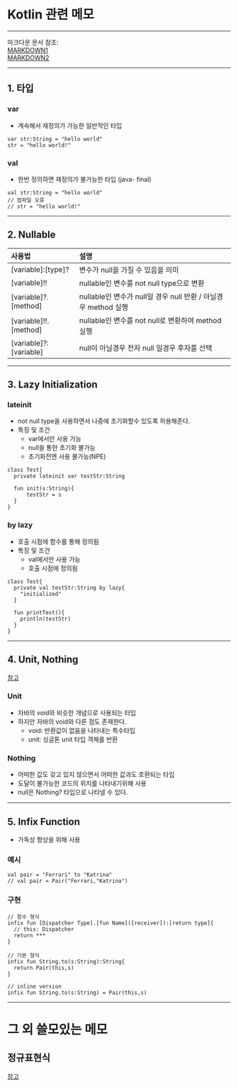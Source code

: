 # Kotlin 관련 메모
***
마크다운 문서 참조:  
[MARKDOWN1](https://gist.github.com/ihoneymon/652be052a0727ad59601)  
[MARKDOWN2](https://heropy.blog/2017/09/30/markdown/)
***
## 1. 타입
### var 
* 계속해서 재정의가 가능한 일반적인 타입
```
var str:String = "hello world"
str = "hello world!"
```
### val  
* 한번 정의하면 재정의가 불가능한 타입 (java- final)
```
val str:String = "hello world"
// 컴파일 오류
// str = "hello world!"
```
***
## 2. Nullable
|사용법|설명|
|:---|:---------|
| [variable]:[type]?|변수가 null을 가질 수 있음을 의미|
| [variable]!!|nullable인 변수를 not null type으로 변환|
| [variable]?.[method]|nullable인 변수가 null일 경우 null 반환 / 아닐경우 method 실행|
| [variable]!!.[method]|nullable인 변수를 not null로 변환하여 method실행|
| [variable]?:[variable]|null이 아닐경우 전자 null 일경우 후자를 선택|
***
## 3. Lazy Initialization
### lateinit
* not null type을 사용하면서 나중에 초기화할수 있도록 허용해준다.  
* 특징 및 조건
  + var에서만 사용 가능
  + null을 통한 초기화 불가능
  + 초기화전엔 사용 불가능(NPE)
```
class Test{
  private lateinit var testStr:String
  
  fun init(s:String){
      testStr = s
  }
}
```
### by lazy
* 호출 시점에 함수를 통해 정의됨
* 특징 및 조건
  + val에서만 사용 가능
  + 호출 시점에 정의됨
```
class Test{
  private val testStr:String by lazy{
    "initialized"
  }
  
  fun printTest(){
    println(testStr)
  }
}
```
***
## 4. Unit, Nothing
[참고](https://medium.com/@lunay0ung/kotlin-unit%EA%B3%BC-nothing-e3ff9143fd65)
### Unit
* 자바의 void와 비슷한 개념으로 사용되는 타입
* 하지만 자바의 void와 다른 점도 존재한다.
  + void: 반환값이 없음을 나타내는 특수타입
  + unit: 싱글톤 unit 타입 객체를 반환
### Nothing
* 어떠한 값도 갖고 있지 않으면서 어떠한 값과도 호환되는 타입
* 도달이 불가능한 코드의 위치를 나타내기위해 사용
* null은 Nothing? 타입으로 나타낼 수 있다.
***
## 5. Infix Function  
* 가독성 향상을 위해 사용  

### 예시
```
val pair = "Ferrari" to "Katrina"
// val pair = Pair("Ferrari,"Katrina")
```
### 구현
```
// 함수 형식
infix fun [Dispatcher Type].[fun Name]([receiver]):[return type]{
  // this: Dispatcher
  return ***
}

// 기본 형식
infix fun String.to(s:String):String{
  return Pair(this,s)
}

// inline version
infix fun String.to(s:String) = Pair(this,s)
```
***
# 그 외 쓸모있는 메모
## 정규표현식
[참고](https://wormwlrm.github.io/2020/07/19/Regular-Expressions-Tutorial.html)
